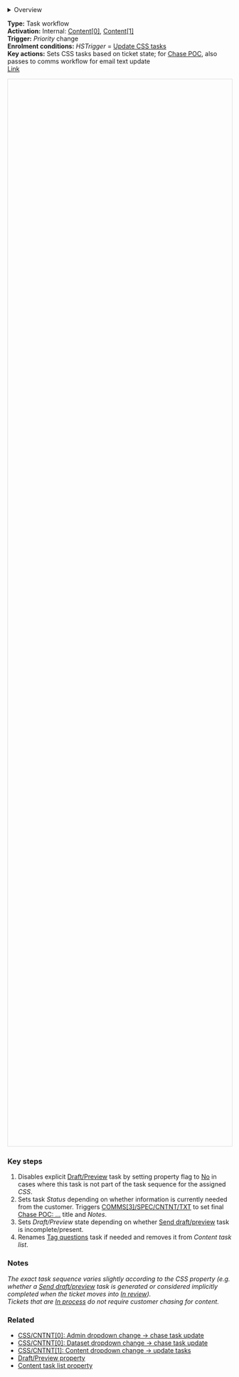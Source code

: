 <details><summary>Overview</summary>
<p>CSS have a text-adaptive <u>Chase POC</u> task reflecting the current state of the <em>Dataset</em> and <em>Content</em> properties. Depending on the <em>Content</em> property, there may also be an additional content-specific task. The <u>Chase POC</u> also has a Comms function: it can be used to send chaser emails.</p><p>This workflow is triggered on each of the ticket's tasks following a change in dropdown state. In most cases, the workflow activates/deactivates the task depending on whether it is currently needed. However, as completing certain tasks can trigger a dropdown change, it is also sometimes necessary for this workflow to create an additional task if it doesn't already exist.</p><p>For <u>Chase POC</u>, the workflow ends by triggering <u>COMMS[3]/SPEC/CNTNT/TXT</u>, which will set the task <em>Notes</em> as the email text and finalise the task title.</p></details>

**Type:** Task workflow  
**Activation:** Internal: <u>Content[0]</u>, <u>Content[1]</u>   
**Trigger:** *Priority* change  
**Enrolment conditions:** *HSTrigger* = <u>Update CSS tasks</u>  
**Key actions:** Sets CSS tasks based on ticket state; for <u>Chase POC</u>, also passes to comms workflow for email text update  
<a target="_blank" href="https://app-eu1.hubspot.com/workflows/3479931/platform/flow/2290283763/edit">Link</a>  

<div id="viewer" style="width:100%;height:60vh;border:1px solid #ddd;"></div>
<script src="https://cdn.jsdelivr.net/npm/openseadragon@4.1/build/openseadragon/openseadragon.min.js"></script>
<script>
  document.addEventListener('DOMContentLoaded', function () {
    var basePath = window.location.pathname.replace(/\/workflows\/.*/, '/');
    var imgUrl = basePath + "images/CSS-CNTNT-2-Update-CSS-tasks.png";
    OpenSeadragon({ id: "viewer", prefixUrl: "https://cdn.jsdelivr.net/npm/openseadragon@4.1/build/openseadragon/images/", tileSources: { type: "image", url: imgUrl, buildPyramid: false }, showNavigator: true, showZoomControl: true, showHomeControl: true, showFullPageControl: false });
  });
</script>

### Key steps  
1. Disables explicit <u>Draft/Preview</u> task by setting property flag to <u>No</u> in cases where this task is not part of the task sequence for the assigned *CSS*.  
2. Sets task *Status* depending on whether information is currently needed from the customer. Triggers [COMMS[3]/SPEC/CNTNT/TXT]() to set final <u>Chase POC: ...</u> title and *Notes*.  
3. Sets *Draft/Preview* state depending on whether <u>Send draft/preview</u> task is incomplete/present.  
4. Renames <u>Tag questions</u> task if needed and removes it from *Content task list*.  

### Notes  
<i>The exact task sequence varies slightly according to the *CSS* property (e.g. whether a <u>Send draft/preview</u> task is generated or considered implicitly completed when the ticket moves into <u>In review</u>).<br>Tickets that are <u>In process</u> do not require customer chasing for content.</i>  

### Related  
- [CSS/CNTNT[0]: Admin dropdown change → chase task update](../workflows/CSS-CNTNT-0-Admin-dropdown-change.md)
- [CSS/CNTNT[0]: Dataset dropdown change → chase task update](../workflows/CSS-CNTNT-0-Dataset-dropdown-change.md)  
- [CSS/CNTNT[1]: Content dropdown change → update tasks](../workflows/CSS-CNTNT-1-Content-dropdown-change.md)
- [Draft/Preview property](../articles/Workflow-internal-properties.md#draftpreview)
- [Content task list property](../articles/Workflow-internal-properties.md#content-task-list)